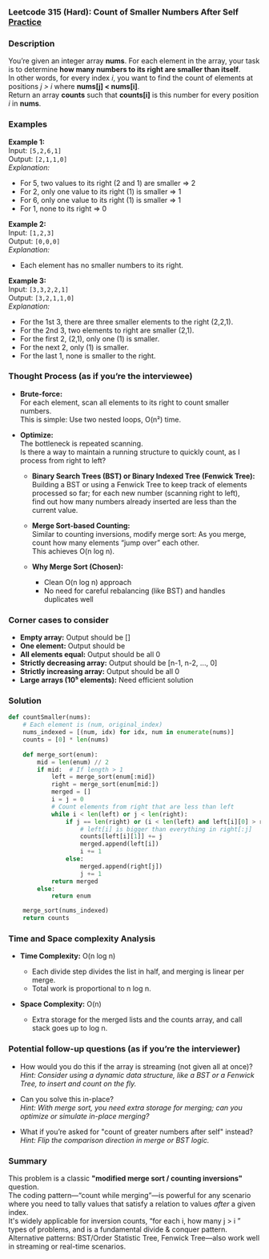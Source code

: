 ### Leetcode 315 (Hard): Count of Smaller Numbers After Self [Practice](https://leetcode.com/problems/count-of-smaller-numbers-after-self)

### Description  
You’re given an integer array **nums**. For each element in the array, your task is to determine **how many numbers to its right are smaller than itself**.  
In other words, for every index *i*, you want to find the count of elements at positions *j > i* where **nums[j] < nums[i]**.  
Return an array **counts** such that **counts[i]** is this number for every position *i* in **nums**.

### Examples  

**Example 1:**  
Input: `[5,2,6,1]`  
Output: `[2,1,1,0]`  
*Explanation:*
- For 5, two values to its right (2 and 1) are smaller ⇒ 2  
- For 2, only one value to its right (1) is smaller ⇒ 1  
- For 6, only one value to its right (1) is smaller ⇒ 1  
- For 1, none to its right ⇒ 0

**Example 2:**  
Input: `[1,2,3]`  
Output: `[0,0,0]`  
*Explanation:*
- Each element has no smaller numbers to its right.

**Example 3:**  
Input: `[3,3,2,2,1]`  
Output: `[3,2,1,1,0]`  
*Explanation:*
- For the 1st 3, there are three smaller elements to the right (2,2,1).
- For the 2nd 3, two elements to right are smaller (2,1).
- For the first 2, (2,1), only one (1) is smaller.
- For the next 2, only (1) is smaller.
- For the last 1, none is smaller to the right.

### Thought Process (as if you’re the interviewee)  
- **Brute-force:**  
  For each element, scan all elements to its right to count smaller numbers.  
  This is simple: Use two nested loops, O(n²) time.

- **Optimize:**  
  The bottleneck is repeated scanning.  
  Is there a way to maintain a running structure to quickly count, as I process from right to left?

  - **Binary Search Trees (BST) or Binary Indexed Tree (Fenwick Tree):**  
    Building a BST or using a Fenwick Tree to keep track of elements processed so far; for each new number (scanning right to left),  
    find out how many numbers already inserted are less than the current value.
  - **Merge Sort-based Counting:**  
    Similar to counting inversions, modify merge sort: As you merge, count how many elements “jump over” each other.  
    This achieves O(n log n).

  - **Why Merge Sort (Chosen):**  
    - Clean O(n log n) approach  
    - No need for careful rebalancing (like BST) and handles duplicates well

### Corner cases to consider  
- **Empty array:** Output should be []
- **One element:** Output should be 
- **All elements equal:** Output should be all 0
- **Strictly decreasing array:** Output should be [n-1, n-2, ..., 0]
- **Strictly increasing array:** Output should be all 0
- **Large arrays (10⁵ elements):** Need efficient solution

### Solution

```python
def countSmaller(nums):
    # Each element is (num, original_index)
    nums_indexed = [(num, idx) for idx, num in enumerate(nums)]
    counts = [0] * len(nums)
    
    def merge_sort(enum):
        mid = len(enum) // 2
        if mid:  # If length > 1
            left = merge_sort(enum[:mid])
            right = merge_sort(enum[mid:])
            merged = []
            i = j = 0
            # Count elements from right that are less than left
            while i < len(left) or j < len(right):
                if j == len(right) or (i < len(left) and left[i][0] > right[j][0]):
                    # left[i] is bigger than everything in right[:j]
                    counts[left[i][1]] += j
                    merged.append(left[i])
                    i += 1
                else:
                    merged.append(right[j])
                    j += 1
            return merged
        else:
            return enum

    merge_sort(nums_indexed)
    return counts
```

### Time and Space complexity Analysis  

- **Time Complexity:** O(n log n)  
  - Each divide step divides the list in half, and merging is linear per merge.
  - Total work is proportional to n log n.

- **Space Complexity:** O(n)  
  - Extra storage for the merged lists and the counts array, and call stack goes up to log n.

### Potential follow-up questions (as if you’re the interviewer)  

- How would you do this if the array is streaming (not given all at once)?  
  *Hint: Consider using a dynamic data structure, like a BST or a Fenwick Tree, to insert and count on the fly.*

- Can you solve this in-place?  
  *Hint: With merge sort, you need extra storage for merging; can you optimize or simulate in-place merging?*

- What if you’re asked for "count of greater numbers after self" instead?  
  *Hint: Flip the comparison direction in merge or BST logic.*

### Summary
This problem is a classic **"modified merge sort / counting inversions"** question.  
The coding pattern—“count while merging”—is powerful for any scenario where you need to tally values that satisfy a relation to values *after* a given index.  
It's widely applicable for inversion counts, “for each i, how many j > i <condition>” types of problems, and is a fundamental divide & conquer pattern.  
Alternative patterns: BST/Order Statistic Tree, Fenwick Tree—also work well in streaming or real-time scenarios.